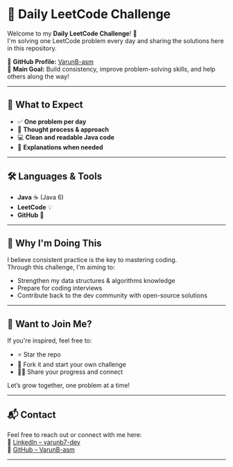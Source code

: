 # 🧠 Daily LeetCode Challenge

Welcome to my **Daily LeetCode Challenge**! 🚀  
I'm solving one LeetCode problem every day and sharing the solutions here in this repository.

📍 **GitHub Profile:** [VarunB-asm](https://github.com/VarunB-asm)  
🧩 **Main Goal:** Build consistency, improve problem-solving skills, and help others along the way!

---

## 📅 What to Expect

- ✅ **One problem per day**
- 🧠 **Thought process & approach**
- 💻 **Clean and readable Java code**
- 📝 **Explanations when needed**

---

## 🛠️ Languages & Tools

- **Java** ☕ (Java 6)  
- **LeetCode** 💡  
- **GitHub** 📁

---

## 📌 Why I'm Doing This

I believe consistent practice is the key to mastering coding.  
Through this challenge, I'm aiming to:

- Strengthen my data structures & algorithms knowledge  
- Prepare for coding interviews  
- Contribute back to the dev community with open-source solutions  

---

## 🙌 Want to Join Me?

If you're inspired, feel free to:

- ⭐ Star the repo  
- 🔄 Fork it and start your own challenge  
- 🧑‍💻 Share your progress and connect  

Let’s grow together, one problem at a time!

---

## 📬 Contact

Feel free to reach out or connect with me here:  
🔗 [LinkedIn – varunb7-dev](https://www.linkedin.com/in/varunb7-dev/)  
🐙 [GitHub – VarunB-asm](https://github.com/VarunB453)

---
